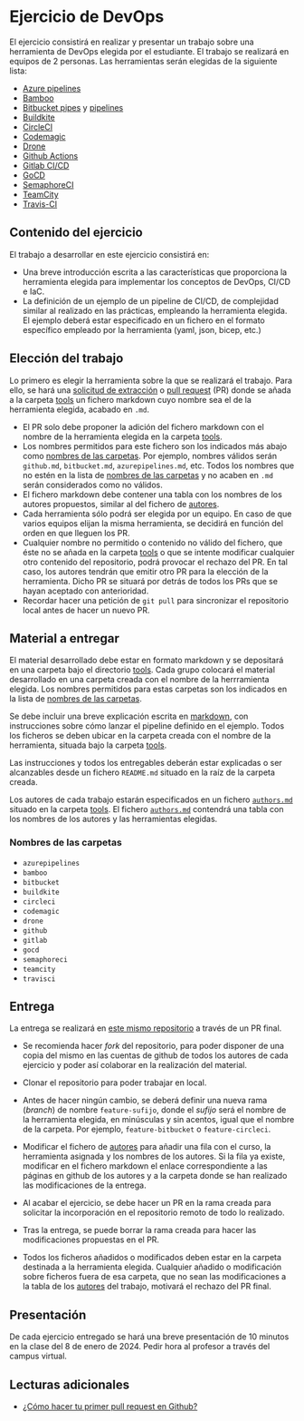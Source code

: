 # Ejercicio de DevOps

El ejercicio consistirá en realizar y presentar un trabajo sobre una herramienta de DevOps elegida por el estudiante. El trabajo se realizará en equipos de 2 personas. Las herramientas serán elegidas de la siguiente lista:

- [Azure pipelines](https://azure.microsoft.com/es-es/products/devops/pipelines/)
- [Bamboo](https://www.atlassian.com/es/software/bamboo)
- [Bitbucket pipes](https://bitbucket.org/product/features/pipelines/integrations) y [pipelines](https://support.atlassian.com/bitbucket-cloud/docs/write-a-pipe-for-bitbucket-pipelines/)
- [Buildkite](https://buildkite.com/)
- [CircleCI](https://circleci.com/docs/getting-started/)
- [Codemagic](https://codemagic.io/start/)
- [Drone](https://www.drone.io/)
- [Github Actions](https://docs.github.com/en/actions)
- [Gitlab CI/CD](https://docs.gitlab.com/ee/topics/build_your_application.html)
- [GoCD](https://www.gocd.org/)
- [SemaphoreCI](https://semaphoreci.com/)
- [TeamCity](https://www.jetbrains.com/teamcity/)
- [Travis-CI](https://docs.travis-ci.com/)

## Contenido del ejercicio

El trabajo a desarrollar en este ejercicio consistirá en:

- Una breve introducción escrita a las características que proporciona la herramienta elegida para implementar los conceptos de DevOps, CI/CD e IaC.
- La definición de un ejemplo de un pipeline de CI/CD, de complejidad similar al realizado en las prácticas, empleando la herramienta elegida. El ejemplo deberá estar especificado en un fichero en el formato específico empleado por la herramienta (yaml, json, bicep, etc.)

## Elección del trabajo

Lo primero es elegir la herramienta sobre la que se realizará el trabajo. Para ello, se hará una [solicitud de extracción](https://docs.github.com/es/github/collaborating-with-issues-and-pull-requests/about-pull-requests) o [pull request](https://docs.github.com/en/github/collaborating-with-issues-and-pull-requests/about-pull-requests) (PR) donde se añada a la carpeta [tools](/tools) un fichero markdown cuyo nombre sea el de la herramienta elegida, acabado en `.md`.

- El PR solo debe proponer la adición del fichero markdown con el nombre de la herramienta elegida en la carpeta [tools](/tools).
- Los nombres permitidos para este fichero son los indicados más abajo como [nombres de las carpetas](#nombres-de-las-carpetas). Por ejemplo, nombres válidos serán `github.md`, `bitbucket.md`, `azurepipelines.md`, etc. Todos los nombres que no estén en la lista de [nombres de las carpetas](#nombres-de-las-carpetas) y no acaben en `.md` serán considerados como no válidos.
- El fichero markdown debe contener una tabla con los nombres de los autores propuestos, similar al del fichero de [autores](/tools/authors.md).
- Cada herramienta sólo podrá ser elegida por un equipo. En caso de que varios equipos elijan la misma herramienta, se decidirá en función del orden en que lleguen los PR.
- Cualquier nombre no permitido o contenido no válido del fichero, que éste no se añada en la carpeta [tools](/tools) o que se intente modificar cualquier otro contenido del repositorio, podrá provocar el rechazo del PR. En tal caso, los autores tendrán que emitir otro PR para la elección de la herramienta. Dicho PR se situará por detrás de todos los PRs que se hayan aceptado con anterioridad.
- Recordar hacer una petición de `git pull` para sincronizar el repositorio local antes de hacer un nuevo PR.

## Material a entregar

El material desarrollado debe estar en formato markdown y se depositará en una carpeta bajo el directorio [tools](/tools). Cada grupo colocará el material desarrollado en una carpeta creada con el nombre de la herrramienta elegida. Los nombres permitidos para estas carpetas son los indicados en la lista de [nombres de las carpetas](#nombres-de-las-carpetas).

Se debe incluir una breve explicación escrita en [markdown](https://en.wikipedia.org/wiki/Markdown), con instrucciones sobre cómo lanzar el pipeline definido en el ejemplo. Todos los ficheros se deben ubicar en la carpeta creada con el nombre de la herramienta, situada bajo la carpeta [tools](/tools).

Las instrucciones y todos los entregables deberán estar explicadas o ser alcanzables desde un fichero `README.md` situado en la raíz de la carpeta creada.

Los autores de cada trabajo estarán especificados en un fichero [`authors.md`](/tools/authors.md) situado en la carpeta [tools](/tools). El fichero [`authors.md`](/tools/authors.md) contendrá una tabla con los nombres de los autores y las herramientas elegidas.

### Nombres de las carpetas

- `azurepipelines`
- `bamboo`
- `bitbucket`
- `buildkite`
- `circleci`
- `codemagic`
- `drone`
- `github`
- `gitlab`
- `gocd`
- `semaphoreci`
- `teamcity`
- `travisci`

## Entrega

La entrega se realizará en [este mismo repositorio](https://github.com/uca-virtualizacion/devops) a través de un PR final.

- Se recomienda hacer _fork_ del repositorio, para poder disponer de una copia del mismo en las cuentas de github de todos los autores de cada ejercicio y poder así colaborar en la realización del material.

- Clonar el repositorio para poder trabajar en local.

- Antes de hacer ningún cambio, se deberá definir una nueva rama (_branch_) de nombre `feature-sufijo`, donde el _sufijo_ será el nombre de la herramienta elegida, en minúsculas y sin acentos, igual que el nombre de la carpeta. Por ejemplo, `feature-bitbucket` o `feature-circleci`.

- Modificar el fichero de [autores](/tools/authors.md) para añadir una fila con el curso, la herramienta asignada y los nombres de los autores. Si la fila ya existe, modificar en el fichero markdown el enlace correspondiente a las páginas en github de los autores y a la carpeta donde se han realizado las modificaciones de la entrega.

- Al acabar el ejercicio, se debe hacer un PR en la rama creada para solicitar la incorporación en el repositorio remoto de todo lo realizado.

- Tras la entrega, se puede borrar la rama creada para hacer las modificaciones propuestas en el PR.

- Todos los ficheros añadidos o modificados deben estar en la carpeta destinada a la herramienta elegida. Cualquier añadido o modificación sobre ficheros fuera de esa carpeta, que no sean las modificaciones a la tabla de los [autores](/tools/authors.md) del trabajo, motivará el rechazo del PR final.

## Presentación

De cada ejercicio entregado se hará una breve presentación de 10 minutos en la clase del 8 de enero de 2024. Pedir hora al profesor a través del campus virtual.

## Lecturas adicionales

- [¿Cómo hacer tu primer pull request en Github?](https://www.freecodecamp.org/espanol/news/como-hacer-tu-primer-pull-request-en-github/)
